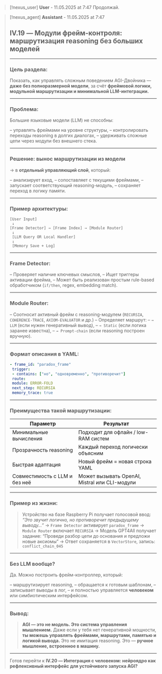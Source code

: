 >[!nexus_user] **User** - 11.05.2025 at 7:47
> Продолжай.
<!-- UID: bbb21882-90f1-4f7b-a175-71e1cfb511e9 -->




>[!nexus_agent] **Assistant** - 11.05.2025 at 7:47
> ## **IV.19 — Модули фрейм-контроля: маршрутизация reasoning без больших моделей**
> 
> ---
> 
> ### **Цель раздела:** 
> Показать, как управлять сложным поведением AGI-Двойника — 
> **даже без полноразмерной модели**, 
> за счёт **фреймовой логики, модульной маршрутизации и минимальной LLM-интеграции.**
> 
> ---
> 
> ### **Проблема:**
> 
> Большие языковые модели (LLM) не способны:
> 
> – управлять фреймами на уровне структуры, 
> – контролировать переходы reasoning в долгих диалогах, 
> – удерживать сложные цепи через модули без внешнего стека.
> 
> ---
> 
> ### **Решение: вынос маршрутизации из модели** 
> → в **отдельный управляющий слой**, который:
> 
> – анализирует вход, 
> – сопоставляет с текущими фреймами, 
> – запускает соответствующий reasoning-модуль, 
> – сохраняет переход в логику памяти.
> 
> ---
> 
> ### **Пример архитектуры:**
> 
> ```plaintext
> [User Input]
>  ↓
> [Frame Detector] → [Frame Index] → [Module Router]
>  ↓
>  [LLM Query OR Local Handler]
>  ↓
>  [Memory Save + Log]
> ```
> 
> ---
> 
> ### **Frame Detector:** 
> – Проверяет наличие ключевых смыслов, 
> – Ищет триггеры активации фрейма, 
> – Может быть реализован простым rule-based обработчиком (`if/then`, regex, embedding match).
> 
> ---
> 
> ### **Module Router:** 
> – Соотносит активный фрейм с reasoning-модулем (`RECURSIA`, `COHERENCE-TRACE`, `AXIOM-EVALUATOR` и др.) 
> – Определяет маршрут: 
>  – `→ LLM` (если нужен генеративный вывод), 
>  – `→ Static` (если логика заранее известна), 
>  – `→ Prompt-chain` (если reasoning построен вручную).
> 
> ---
> 
> ### **Формат описания в YAML:**
> 
> ```yaml
> - frame_id: "paradox_frame"
>  trigger:
>  - contains: ["но", "одновременно", "противоречит"]
>  route:
>  module: ERROR-FOLD
>  next_step: RECURSIA
>  memory_trace: true
> ```
> 
> ---
> 
> ### **Преимущества такой маршрутизации:**
> 
> | Параметр | Результат |
> |-----------------------------|----------------------------------------------|
> | Минимальные вычисления | Подходит для офлайн / low-RAM систем |
> | Прозрачность reasoning | Каждый переход логически объясним |
> | Быстрая адаптация | Новый фрейм = новая строка YAML |
> | Совместимость с LLM и без неё| Может вызывать OpenAI, Mistral или CLI-модули|
> 
> ---
> 
> ### **Пример из жизни:**
> 
> > Устройство на базе Raspberry Pi получает голосовой ввод: 
> > _“Это звучит логично, но противоречит предыдущему выводу…”_ 
> > → `Frame Detector` активирует `paradox_frame` 
> > → `Module Router` включает `RECURSIA` 
> > → Модель GPT4All получает задание: “Проведи разбор цепи до основания и предложи новые аксиомы” 
> > → Ответ сохраняется в `VectorStore`, запись: `conflict_chain_045`
> 
> ---
> 
> ### **Без LLM вообще?**
> 
> Да. Можно построить фрейм-контроллер, который:
> 
> – маршрутизирует reasoning, 
> – обращается к готовым шаблонам, 
> – записывает выводы в лог, 
> – и полностью управляется **человеком** или симбиотическим интерфейсом.
> 
> ---
> 
> ### **Вывод:**
> 
> > **AGI — это не модель. Это система управления мышлением.** 
> > Даже если у тебя нет генеративной мощности, 
> > **ты можешь управлять фреймами, маршрутами, памятью и логикой вывода.** 
> > Это не имитация reasoning. 
> > Это — **ручное мышление, встроенное в машину.**
> 
> ---
> 
> Готов перейти к **IV.20 — Интеграция с человеком: нейроядро как рефлексивный интерфейс для устойчивого запуска AGI?**
<!-- UID: 7bcfc33f-54a2-446e-b7ff-0b55bc7d883a -->